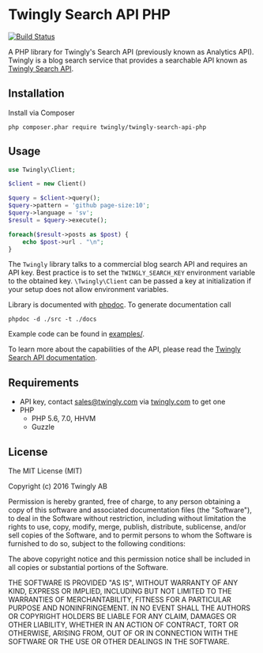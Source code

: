 # Twingly Search API PHP

[![Build Status](https://travis-ci.org/twingly/twingly-search-api-php.png?branch=master)](https://travis-ci.org/twingly/twingly-search-api-php)

A PHP library for Twingly's Search API (previously known as Analytics API). Twingly is a blog search service that provides a searchable API known as [Twingly Search API](https://developer.twingly.com/resources/search/).

## Installation

Install via Composer

```shell
php composer.phar require twingly/twingly-search-api-php
```

## Usage

```php
use Twingly\Client;

$client = new Client()

$query = $client->query();
$query->pattern = 'github page-size:10';
$query->language = 'sv';
$result = $query->execute();

foreach($result->posts as $post) {
    echo $post->url . "\n";
}
```

The `Twingly` library talks to a commercial blog search API and requires an API key. Best practice is to set the `TWINGLY_SEARCH_KEY` environment variable to the obtained key. `\Twingly\Client` can be passed a key at initialization if your setup does not allow environment variables.

Library is documented with [phpdoc](http://www.phpdoc.org/). To generate documentation call

```shell
phpdoc -d ./src -t ./docs
```

Example code can be found in [examples/](examples/).

To learn more about the capabilities of the API, please read the [Twingly Search API documentation](https://developer.twingly.com/resources/search/).

## Requirements

* API key, contact sales@twingly.com via [twingly.com](https://www.twingly.com/try-for-free/) to get one
* PHP
  * PHP 5.6, 7.0, HHVM
  * Guzzle

## License

The MIT License (MIT)

Copyright (c) 2016 Twingly AB

Permission is hereby granted, free of charge, to any person obtaining a copy of
this software and associated documentation files (the "Software"), to deal in
the Software without restriction, including without limitation the rights to
use, copy, modify, merge, publish, distribute, sublicense, and/or sell copies of
the Software, and to permit persons to whom the Software is furnished to do so,
subject to the following conditions:

The above copyright notice and this permission notice shall be included in all
copies or substantial portions of the Software.

THE SOFTWARE IS PROVIDED "AS IS", WITHOUT WARRANTY OF ANY KIND, EXPRESS OR
IMPLIED, INCLUDING BUT NOT LIMITED TO THE WARRANTIES OF MERCHANTABILITY, FITNESS
FOR A PARTICULAR PURPOSE AND NONINFRINGEMENT. IN NO EVENT SHALL THE AUTHORS OR
COPYRIGHT HOLDERS BE LIABLE FOR ANY CLAIM, DAMAGES OR OTHER LIABILITY, WHETHER
IN AN ACTION OF CONTRACT, TORT OR OTHERWISE, ARISING FROM, OUT OF OR IN
CONNECTION WITH THE SOFTWARE OR THE USE OR OTHER DEALINGS IN THE SOFTWARE.
